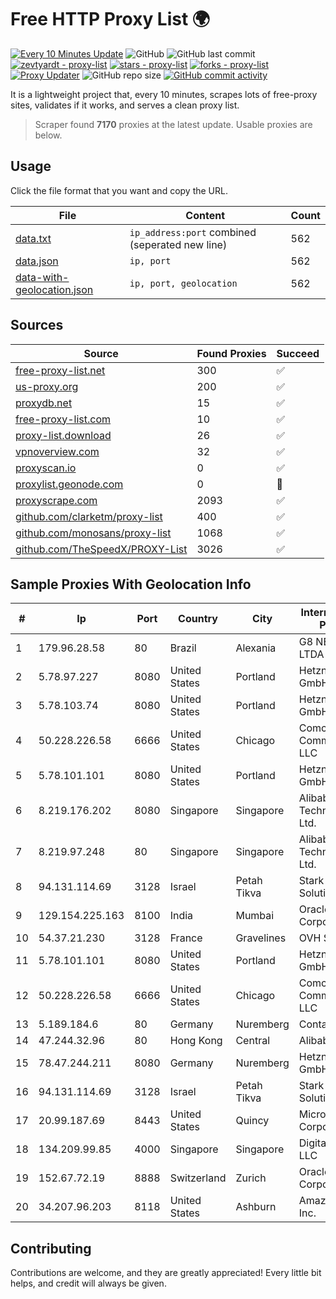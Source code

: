 
# Free HTTP Proxy List 🌍

[![Every 10 Minutes Update](https://github.com/mertguvencli/http-proxy-list/actions/workflows/main.yml/badge.svg?branch=main)](https://github.com/mertguvencli/http-proxy-list/actions/workflows/main.yml)
![GitHub](https://img.shields.io/github/license/mertguvencli/http-proxy-list)
![GitHub last commit](https://img.shields.io/github/last-commit/mertguvencli/http-proxy-list)
[![zevtyardt - proxy-list](https://img.shields.io/static/v1?label=zevtyardt&message=proxy-list&color=blue&logo=github)](https://github.com/zevtyardt/proxy-list "Go to GitHub repo")
[![stars - proxy-list](https://img.shields.io/github/stars/zevtyardt/proxy-list?style=social)](https://github.com/zevtyardt/proxy-list)
[![forks - proxy-list](https://img.shields.io/github/forks/zevtyardt/proxy-list?style=social)](https://github.com/zevtyardt/proxy-list)
[![Proxy Updater](https://github.com/zevtyardt/proxy-list/workflows/Proxy%20Updater/badge.svg)](https://github.com/zevtyardt/proxy-list/actions?query=workflow:"Proxy+Updater")
![GitHub repo size](https://img.shields.io/github/repo-size/zevtyardt/proxy-list)
[![GitHub commit activity](https://img.shields.io/github/commit-activity/m/zevtyardt/proxy-list?logo=commits)](https://github.com/zevtyardt/proxy-list/commits/main)

It is a lightweight project that, every 10 minutes, scrapes lots of free-proxy sites, validates if it works, and serves a clean proxy list.

> Scraper found **7170** proxies at the latest update. Usable proxies are below.

## Usage

Click the file format that you want and copy the URL.

|File|Content|Count|
|----|-------|-----|
|[data.txt](https://raw.githubusercontent.com/mertguvencli/http-proxy-list/main/proxy-list/data.txt)|`ip_address:port` combined (seperated new line)|562|
|[data.json](https://raw.githubusercontent.com/mertguvencli/http-proxy-list/main/proxy-list/data.json)|`ip, port`|562|
|[data-with-geolocation.json](https://raw.githubusercontent.com/mertguvencli/http-proxy-list/main/proxy-list/data-with-geolocation.json)|`ip, port, geolocation`|562|

## Sources

|Source|Found Proxies|Succeed|
|------|-------------|-------|
|[free-proxy-list.net](https://free-proxy-list.net)|300|✅|
|[us-proxy.org](https://www.us-proxy.org)|200|✅|
|[proxydb.net](http://proxydb.net)|15|✅|
|[free-proxy-list.com](https://free-proxy-list.com/?page=&port=&type%5B%5D=http&type%5B%5D=https&up_time=0&search=Search)|10|✅|
|[proxy-list.download](https://www.proxy-list.download/HTTP)|26|✅|
|[vpnoverview.com](https://vpnoverview.com/privacy/anonymous-browsing/free-proxy-servers)|32|✅|
|[proxyscan.io](https://www.proxyscan.io)|0|✅|
|[proxylist.geonode.com](https://proxylist.geonode.com/api/proxy-list?limit=300&page=1&sort_by=lastChecked&sort_type=desc&protocols=http,https)|0|🚫|
|[proxyscrape.com](https://api.proxyscrape.com/v2/?request=displayproxies&protocol=http&timeout=10000&country=all&ssl=all&anonymity=all)|2093|✅|
|[github.com/clarketm/proxy-list](https://raw.githubusercontent.com/clarketm/proxy-list/master/proxy-list-raw.txt)|400|✅|
|[github.com/monosans/proxy-list](https://raw.githubusercontent.com/monosans/proxy-list/main/proxies/http.txt)|1068|✅|
|[github.com/TheSpeedX/PROXY-List](https://raw.githubusercontent.com/TheSpeedX/PROXY-List/master/http.txt)|3026|✅|


## Sample Proxies With Geolocation Info

|#|Ip|Port|Country|City|Internet Service Provider|
|-|--|----|-------|----|-------------------------|
|1|179.96.28.58|80|Brazil|Alexania|G8 NETWORKS LTDA|
|2|5.78.97.227|8080|United States|Portland|Hetzner Online GmbH|
|3|5.78.103.74|8080|United States|Portland|Hetzner Online GmbH|
|4|50.228.226.58|6666|United States|Chicago|Comcast Cable Communications, LLC|
|5|5.78.101.101|8080|United States|Portland|Hetzner Online GmbH|
|6|8.219.176.202|8080|Singapore|Singapore|Alibaba (US) Technology Co., Ltd.|
|7|8.219.97.248|80|Singapore|Singapore|Alibaba (US) Technology Co., Ltd.|
|8|94.131.114.69|3128|Israel|Petah Tikva|Stark Industries Solutions LTD|
|9|129.154.225.163|8100|India|Mumbai|Oracle Corporation|
|10|54.37.21.230|3128|France|Gravelines|OVH SAS|
|11|5.78.101.101|8080|United States|Portland|Hetzner Online GmbH|
|12|50.228.226.58|6666|United States|Chicago|Comcast Cable Communications, LLC|
|13|5.189.184.6|80|Germany|Nuremberg|Contabo GmbH|
|14|47.244.32.96|80|Hong Kong|Central|Alibaba.com LLC|
|15|78.47.244.211|8080|Germany|Nuremberg|Hetzner Online GmbH|
|16|94.131.114.69|3128|Israel|Petah Tikva|Stark Industries Solutions LTD|
|17|20.99.187.69|8443|United States|Quincy|Microsoft Corporation|
|18|134.209.99.85|4000|Singapore|Singapore|DigitalOcean, LLC|
|19|152.67.72.19|8888|Switzerland|Zurich|Oracle Corporation|
|20|34.207.96.203|8118|United States|Ashburn|Amazon.com, Inc.|



## Contributing

Contributions are welcome, and they are greatly appreciated! Every
little bit helps, and credit will always be given.

